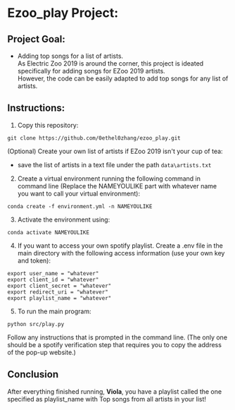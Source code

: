 # Ezoo_play Project:

## Project Goal:
- Adding top songs for a list of artists. <br>
As Electric Zoo 2019 is around the corner, this project is ideated specifically for adding songs for EZoo 2019 artists.<br>
However, the code can be easily adapted to add top songs for any list of artists.

## Instructions:

1. Copy this repository:

  `git clone https://github.com/0ethel0zhang/ezoo_play.git`

(Optional) Create your own list of artists if EZoo 2019 isn't your cup of tea:
- save the list of artists in a text file under the path `data\artists.txt`

2. Create a virtual environment running the following command in command line (Replace the NAMEYOULIKE part with whatever name you want to call your virtual environment):

  `conda create -f environment.yml -n NAMEYOULIKE`

3. Activate the environment using:

  `conda activate NAMEYOULIKE`

4. If you want to access your own spotify playlist. Create a .env file in the main directory with the following access information (use your own key and token):

  `export user_name = "whatever"`<br>
	`export client_id = "whatever"`<br>
	`export client_secret = "whatever"`<br>
	`export redirect_uri = "whatever"`<br>
	`export playlist_name = "whatever"`

5. To run the main program:

  `python src/play.py`
  
  Follow any instructions that is prompted in the command line. (The only one should be a spotify verification step that requires you to copy the address of the pop-up website.)
  
## Conclusion
After everything finished running, **Viola**, you have a playlist called the one specified as playlist_name with Top songs from all artists in your list!
